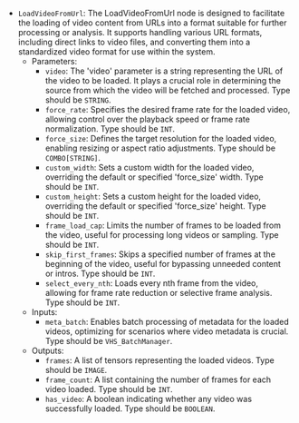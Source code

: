 - `LoadVideoFromUrl`: The LoadVideoFromUrl node is designed to facilitate the loading of video content from URLs into a format suitable for further processing or analysis. It supports handling various URL formats, including direct links to video files, and converting them into a standardized video format for use within the system.
    - Parameters:
        - `video`: The 'video' parameter is a string representing the URL of the video to be loaded. It plays a crucial role in determining the source from which the video will be fetched and processed. Type should be `STRING`.
        - `force_rate`: Specifies the desired frame rate for the loaded video, allowing control over the playback speed or frame rate normalization. Type should be `INT`.
        - `force_size`: Defines the target resolution for the loaded video, enabling resizing or aspect ratio adjustments. Type should be `COMBO[STRING]`.
        - `custom_width`: Sets a custom width for the loaded video, overriding the default or specified 'force_size' width. Type should be `INT`.
        - `custom_height`: Sets a custom height for the loaded video, overriding the default or specified 'force_size' height. Type should be `INT`.
        - `frame_load_cap`: Limits the number of frames to be loaded from the video, useful for processing long videos or sampling. Type should be `INT`.
        - `skip_first_frames`: Skips a specified number of frames at the beginning of the video, useful for bypassing unneeded content or intros. Type should be `INT`.
        - `select_every_nth`: Loads every nth frame from the video, allowing for frame rate reduction or selective frame analysis. Type should be `INT`.
    - Inputs:
        - `meta_batch`: Enables batch processing of metadata for the loaded videos, optimizing for scenarios where video metadata is crucial. Type should be `VHS_BatchManager`.
    - Outputs:
        - `frames`: A list of tensors representing the loaded videos. Type should be `IMAGE`.
        - `frame_count`: A list containing the number of frames for each video loaded. Type should be `INT`.
        - `has_video`: A boolean indicating whether any video was successfully loaded. Type should be `BOOLEAN`.
